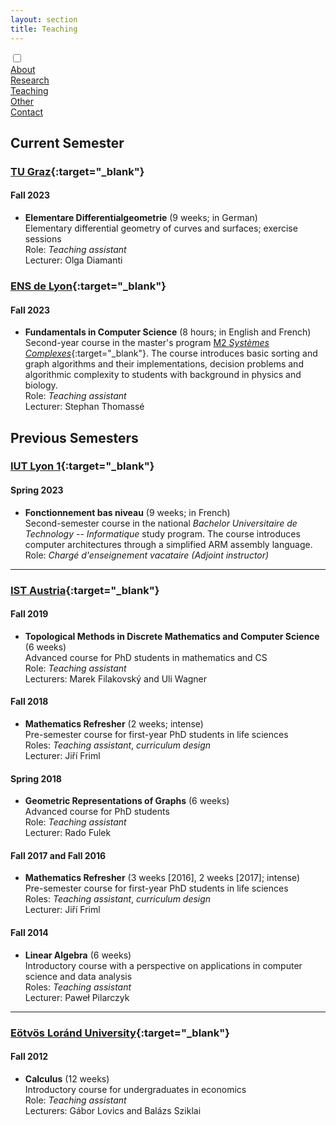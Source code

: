 ```yaml
---
layout: section
title: Teaching
---
```


<div class="flex-container">
  <input id="toggle" type="checkbox">
  <div class="flex-item"><a href="{{ "/" | absolute_url }}">About</a></div>
  <div class="flex-item"><a href="research.html">Research</a></div>
  <div class="flex-item" id="active"><a href="teaching.html">Teaching</a></div>
  <div class="flex-item"><a href="other.html">Other</a></div>
  <div class="flex-item"><a href="contact.html">Contact</a></div>
  <div class="flex-item" id="hamburger">
    <label for="toggle">
      <i class="fas fa-bars" id="bars"></i>
      <i class="fas fa-times" id="times"></i>
    </label>
    </div>
</div>

## Current Semester

### [TU Graz](https://www.tugraz.at/en/home){:target="_blank"}

#### Fall 2023

- **Elementare Differentialgeometrie** (9 weeks; in German) <br> Elementary differential geometry of curves and surfaces; exercise sessions <br> Role: _Teaching assistant_ <br> Lecturer: Olga Diamanti

### [ENS de Lyon](https://www.ens-lyon.fr/en/){:target="_blank"}

#### Fall 2023

- **Fundamentals in Computer Science** (8 hours; in English and French) <br> Second-year course in the master's program [M2 _Systèmes Complexes_](https://www.ens-lyon.fr/MasterSDM/fr/master-2/m2-systemes-complexes){:target="_blank"}. The course introduces basic sorting and graph algorithms and their implementations, decision problems and algorithmic complexity to students with background in physics and biology. <br> Role: _Teaching assistant_ <br> Lecturer: Stephan Thomassé

## Previous Semesters

### [IUT Lyon 1](https://iut.univ-lyon1.fr/){:target="_blank"}

#### Spring 2023

- **Fonctionnement bas niveau** (9 weeks; in French) <br> Second-semester course in the national _Bachelor Universitaire de Technology -- Informatique_ study program. The course introduces computer architectures through a simplified ARM assembly language. <br> Role: _Chargé d'enseignement vacataire (Adjoint instructor)_

___


### [IST Austria](https://phd.pages.ista.ac.at/){:target="_blank"}

#### Fall 2019

- **Topological Methods in Discrete Mathematics and Computer Science** (6 weeks) <br> Advanced course for PhD students in mathematics and CS <br> Role: _Teaching assistant_ <br> Lecturers: Marek Filakovský and Uli Wagner

#### Fall 2018

- **Mathematics Refresher** (2 weeks; intense) <br> Pre-semester course for first-year PhD students in life sciences <br> Roles: _Teaching assistant_, _curriculum design_ <br> Lecturer: Jiří Friml

#### Spring 2018

- **Geometric Representations of Graphs** (6 weeks) <br> Advanced course for PhD students <br>  Role: _Teaching assistant_ <br> Lecturer: Rado Fulek

#### Fall 2017 and Fall 2016

- **Mathematics Refresher** (3 weeks [2016], 2 weeks [2017]; intense) <br> Pre-semester course for first-year PhD students in life sciences <br> Roles: _Teaching assistant_, _curriculum design_ <br> Lecturer: Jiří Friml

#### Fall 2014

- **Linear Algebra** (6 weeks) <br> Introductory course with a perspective on applications in computer science and data analysis <br> Roles: _Teaching assistant_ <br> Lecturer: Paweł Pilarczyk

___


### [Eötvös Loránd University](https://www.elte.hu/en/){:target="_blank"}

#### Fall 2012

- **Calculus** (12 weeks) <br> Introductory course for undergraduates in economics <br> Role: _Teaching assistant_ <br> Lecturers: Gábor Lovics and Balázs Sziklai
